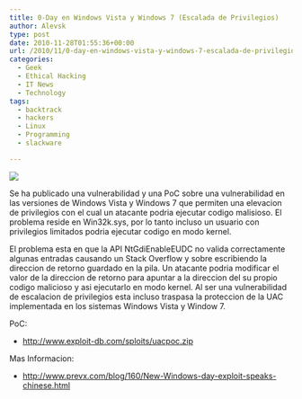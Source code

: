 ```yaml
---
title: 0-Day en Windows Vista y Windows 7 (Escalada de Privilegios)
author: Alevsk
type: post
date: 2010-11-28T01:55:36+00:00
url: /2010/11/0-day-en-windows-vista-y-windows-7-escalada-de-privilegios/
categories:
  - Geek
  - Ethical Hacking
  - IT News
  - Technology
tags:
  - backtrack
  - hackers
  - Linux
  - Programming
  - slackware

---
```

[![](/images/keyboard_hack.jpg)](http://www.alevsk.com/2010/11/0-day-en-windows-vista-y-windows-7-escalada-de-privilegios/keyboard_hack/)

Se ha publicado una vulnerabilidad y una PoC sobre una vulnerabilidad en las versiones de Windows Vista y Windows 7 que permiten una elevacion de privilegios con el cual un atacante podria ejecutar codigo malisioso. El problema reside en Win32k.sys, por lo tanto incluso un usuario con privilegios limitados podria ejecutar codigo en modo kernel.

El problema esta en que la API NtGdiEnableEUDC no valida correctamente algunas entradas causando un Stack Overflow y sobre escribiendo la direccion de retorno guardado en la pila. Un atacante podria modificar el valor de la direccion de retorno para apuntar a la direccion del su propio codigo malicioso y asi ejecutarlo en modo kernel. Al ser una vulnerabilidad de escalacion de privilegios esta incluso traspasa la proteccion de la UAC implementada en los sistemas Windows Vista y Window 7.

PoC:

  * http://www.exploit-db.com/sploits/uacpoc.zip

Mas Informacion:

  * http://www.prevx.com/blog/160/New-Windows-day-exploit-speaks-chinese.html